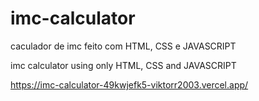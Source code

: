 # imc-calculator
caculador de imc feito com HTML, CSS e JAVASCRIPT 


imc calculator using only HTML, CSS and JAVASCRIPT


https://imc-calculator-49kwjefk5-viktorr2003.vercel.app/
